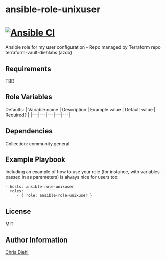 # ansible-role-unixuser
[![Ansible CI](https://github.com/Diehlabs/ansible-role-unixuser/actions/workflows/ci.yml/badge.svg)](https://github.com/Diehlabs/ansible-role-unixuser/actions/workflows/ci.yml)
=========
Ansible role for my user configuration - Repo managed by Terraform repo terraform-vault-diehlabs (azdo)

Requirements
------------
TBD

Role Variables
--------------

Defaults:
| Variable name | Description | Example value | Default value | Required? |
|---|---|---|---|---|

Dependencies
------------
Collection: community.general

Example Playbook
----------------

Including an example of how to use your role (for instance, with variables passed in as parameters) is always nice for users too:

    - hosts: ansible-role-unixuser
      roles:
         - { role: ansible-role-unixuser }

License
-------

MIT

Author Information
------------------

[Chris Diehl](https://www.linkedin.com/in/chrisdiehl817/)
